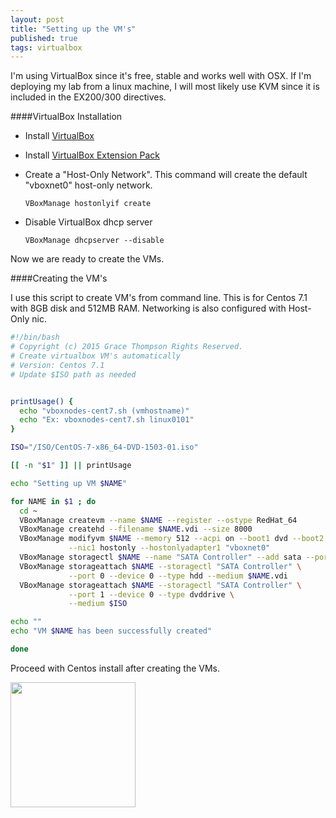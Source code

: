 ```yaml
---
layout: post
title: "Setting up the VM's"
published: true
tags: virtualbox
---
```


I'm using VirtualBox since it's free, stable and works well with OSX. If I'm deploying my lab from a linux machine, I will most likely use KVM since it is included in the EX200/300 directives.

####VirtualBox Installation

* Install [VirtualBox](http://download.virtualbox.org/virtualbox/5.0.10/VirtualBox-5.0.10-104061-OSX.dmg)

* Install [VirtualBox Extension Pack](http://download.virtualbox.org/virtualbox/5.0.10/Oracle_VM_VirtualBox_Extension_Pack-5.0.10-104061.vbox-extpack)

* Create a "Host-Only Network". This command will create the default "vboxnet0" host-only network.   

    `VBoxManage hostonlyif create`

* Disable VirtualBox dhcp server

    `VBoxManage dhcpserver --disable`

Now we are ready to create the VMs.

####Creating the VM's

I use this script to create VM's from command line. This is for Centos 7.1 with 8GB disk and 512MB RAM. Networking is also configured with Host-Only nic.

```bash
#!/bin/bash
# Copyright (c) 2015 Grace Thompson Rights Reserved.
# Create virtualbox VM's automatically
# Version: Centos 7.1
# Update $ISO path as needed


printUsage() {
  echo "vboxnodes-cent7.sh (vmhostname)"
  echo "Ex: vboxnodes-cent7.sh linux0101"
}

ISO="/ISO/CentOS-7-x86_64-DVD-1503-01.iso"

[[ -n "$1" ]] || printUsage

echo "Setting up VM $NAME"

for NAME in $1 ; do
  cd ~
  VBoxManage createvm --name $NAME --register --ostype RedHat_64
  VBoxManage createhd --filename $NAME.vdi --size 8000
  VBoxManage modifyvm $NAME --memory 512 --acpi on --boot1 dvd --boot2 disk \
             --nic1 hostonly --hostonlyadapter1 "vboxnet0"
  VBoxManage storagectl $NAME --name "SATA Controller" --add sata --portcount 1
  VBoxManage storageattach $NAME --storagectl "SATA Controller" \
             --port 0 --device 0 --type hdd --medium $NAME.vdi
  VBoxManage storageattach $NAME --storagectl "SATA Controller" \
             --port 1 --device 0 --type dvddrive \
             --medium $ISO

echo ""
echo "VM $NAME has been successfully created"

done
```

Proceed with Centos install after creating the VMs. 













<img src="http://octodex.github.com/images/dojocat.jpg" width="200" height="200" />
